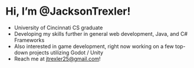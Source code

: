 # Hi, I’m @JacksonTrexler!
- University of Cincinnati CS graduate
- Developing my skills further in general web development, Java, and C# Frameworks
- Also interested in game development, right now working on a few top-down projects utilizing Godot / Unity
- Reach me at jtrexler25@gmail.com!
